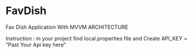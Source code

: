 # FavDish
Fav Dish Application  With MVVM ARCHITECTURE 


Instruction : in your project find local.properties file and  Create API_KEY = "Past Your Api key here" 
